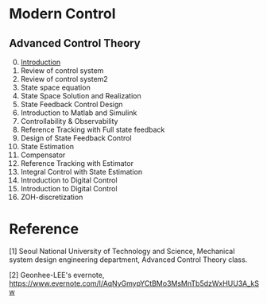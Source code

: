 # Modern Control

## Advanced Control Theory

0. [Introduction](https://github.com/Geonhee-LEE/control/blob/master/Modern%20Control/Introduction)
1. Review of control system
2. Review of control system2
3. State space equation
4. State Space Solution and Realization
5. State Feedback Control Design
6. Introduction to Matlab and Simulink
7. Controllability & Observability 
8. Reference Tracking with Full state feedback
9. Design of State Feedback Control
10. State Estimation 
11. Compensator 
12. Reference Tracking with Estimator
13. Integral Control with State Estimation
14. Introduction to Digital Control
15. Introduction to Digital Control
16. ZOH-discretization 




# Reference
[1] Seoul National University of Technology and Science, Mechanical system design engineering department, Advanced Control Theory class.

[2] Geonhee-LEE's evernote, https://www.evernote.com/l/AqNyGmypYCtBMo3MsMnTb5dzWxHUU3A_kSw
